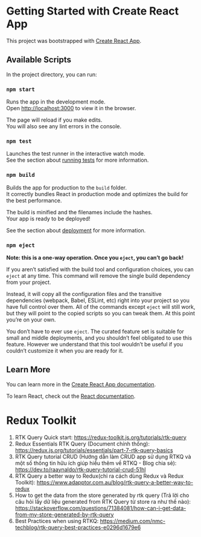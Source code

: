 # Getting Started with Create React App

This project was bootstrapped with [Create React App](https://github.com/facebook/create-react-app).

## Available Scripts

In the project directory, you can run:

### `npm start`

Runs the app in the development mode.\
Open [http://localhost:3000](http://localhost:3000) to view it in the browser.

The page will reload if you make edits.\
You will also see any lint errors in the console.

### `npm test`

Launches the test runner in the interactive watch mode.\
See the section about [running tests](https://facebook.github.io/create-react-app/docs/running-tests) for more information.

### `npm build`

Builds the app for production to the `build` folder.\
It correctly bundles React in production mode and optimizes the build for the best performance.

The build is minified and the filenames include the hashes.\
Your app is ready to be deployed!

See the section about [deployment](https://facebook.github.io/create-react-app/docs/deployment) for more information.

### `npm eject`

**Note: this is a one-way operation. Once you `eject`, you can’t go back!**

If you aren’t satisfied with the build tool and configuration choices, you can `eject` at any time. This command will remove the single build dependency from your project.

Instead, it will copy all the configuration files and the transitive dependencies (webpack, Babel, ESLint, etc) right into your project so you have full control over them. All of the commands except `eject` will still work, but they will point to the copied scripts so you can tweak them. At this point you’re on your own.

You don’t have to ever use `eject`. The curated feature set is suitable for small and middle deployments, and you shouldn’t feel obligated to use this feature. However we understand that this tool wouldn’t be useful if you couldn’t customize it when you are ready for it.

## Learn More

You can learn more in the [Create React App documentation](https://facebook.github.io/create-react-app/docs/getting-started).

To learn React, check out the [React documentation](https://reactjs.org/).


# Redux Toolkit
1. RTK Query Quick start: https://redux-toolkit.js.org/tutorials/rtk-query
2. Redux Essentials RTK Query (Document chính thống): https://redux.js.org/tutorials/essentials/part-7-rtk-query-basics
3. RTK Query tutorial CRUD (Hướng dẫn làm CRUD app sử dụng RTKQ và một số thông tin hữu ích giúp hiểu thêm về RTKQ - Blog chia sẻ): https://dev.to/raaynaldo/rtk-query-tutorial-crud-51hl
4. RTK Query a better way to Redux(chỉ ra cách dùng Redux và Redux Toolkit): https://www.adapptor.com.au/blog/rtk-query-a-better-way-to-redux
5. How to get the data from the store generated by rtk query (Trả lời cho câu hỏi lấy dữ liệu generated from RTK Query từ store ra như thế nào): https://stackoverflow.com/questions/71384081/how-can-i-get-data-from-my-store-generated-by-rtk-query
6. Best Practices when using RTKQ: https://medium.com/nmc-techblog/rtk-query-best-practices-e0296d1679e6
